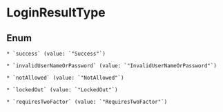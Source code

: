 
# LoginResultType

## Enum


    * `success` (value: `"Success"`)

    * `invalidUserNameOrPassword` (value: `"InvalidUserNameOrPassword"`)

    * `notAllowed` (value: `"NotAllowed"`)

    * `lockedOut` (value: `"LockedOut"`)

    * `requiresTwoFactor` (value: `"RequiresTwoFactor"`)



